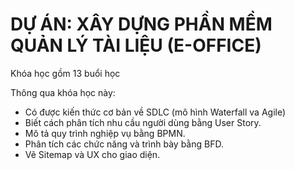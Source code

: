 # DỰ ÁN: XÂY DỰNG PHẦN MỀM QUẢN LÝ TÀI LIỆU (E-OFFICE)

Khóa học gồm 13 buổi học

Thông qua khóa học này:
+ Có được kiến thức cơ bản về SDLC (mô hình Waterfall va Agile)
+ Biết cách phân tích nhu cầu người dùng bằng User Story.
+ Mô tả quy trình nghiệp vụ bằng BPMN.
+ Phân tích các chức năng và trình bày bằng BFD.
+ Vẽ Sitemap và UX cho giao diện. 

